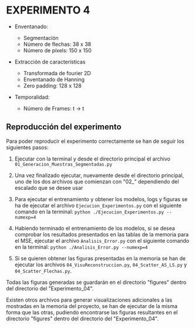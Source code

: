 
# EXPERIMENTO 4

- Enventanado:
    - Segmentación
    - Número de flechas: 38 x 38
    - Número de píxels: 150 x 150


- Extracción de características
    - Transformada de fourier 2D
    - Enventanado de Hanning
    - Zero padding: 128 x 128


- Temporalidad:
    - Número de Frames: t  ->  t


## Reproducción del experimento

Para poder reproducir el experimento correctamente se han de seguir los siguientes pasos:

1. Ejecutar con la terminal y desde el directorio principal el archivo `01_Generacion_Muestras_Segmentadas.py`

2. Una vez finalizado ejecutar, nuevamente desde el directorio principal, uno de los dos archivos que comienzan con "02_" dependiendo del escalado que se desee usar

3. Para ejecutar el entrenamiento y obtener los modelos, logs y figuras se ha de ejecutar el archivo `Ejecucion_Experimentos.py` con el siguiente comando en la terminal: `python ./Ejecucion_Experimentos.py --numexp=4`

4. Habiendo terminado el entrenamiento de los modelos, si se desea comprobar los resultados presentados en las tablas de la memoria para el MSE, ejecutar el archivo `Analisis_Error.py` con el siguiente comando en la terminal: `python ./Analisis_Error.py --numexp=4`

5. Si se quieren obtener las figuras presentadas en la memoria se han de ejecutar los archivos `04_VisuReconstruccion.py`, `04_Scatter_AS_LS.py` y `04_Scatter_Flechas.py`.

Todas las figuras generadas se guardarán en el directorio "figures" dentro del directorio del "Experimento_04".

Existen otros archivos para generar visualizaciones adicionales a las mostradas en la memoria del proyecto, se han de ejecutar de la misma forma que las otras, pudiendo encontrarse las figuras resultantes en el directorio "figures" dentro del directorio del "Experimento_04".
